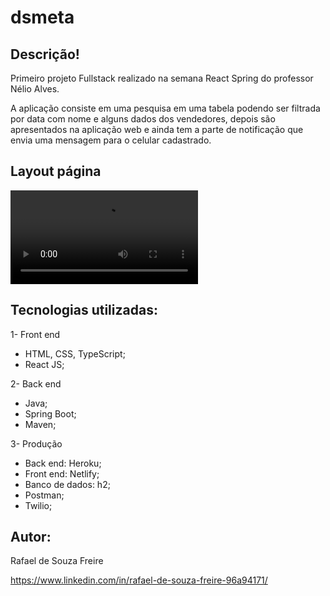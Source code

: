 # dsmeta

## Descrição! 

Primeiro projeto Fullstack realizado na semana React Spring do professor Nélio Alves. 

A aplicação consiste em uma pesquisa em uma tabela podendo ser filtrada por data
com nome e alguns dados dos vendedores, depois são apresentados na aplicação web e ainda tem a parte de 
notificação que envia uma mensagem para o celular cadastrado. 

## Layout página 

![layout](https://raw.githubusercontent.com/rsouzaf07/dsmeta/main/frontend/src/assets/simplescreenrecorder-2022-09-11_21.37.25.mp4)

## Tecnologias utilizadas:

1- Front end 
  - HTML, CSS, TypeScript;
  - React JS;
  
2- Back end
  - Java;
  - Spring Boot;
  - Maven;
  
3- Produção
  - Back end: Heroku;
  - Front end: Netlify;
  - Banco de dados: h2;
  - Postman;
  - Twilio;

## Autor:
  
Rafael de Souza Freire

https://www.linkedin.com/in/rafael-de-souza-freire-96a94171/
